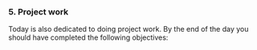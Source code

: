 ### 5. Project work



Today is also dedicated to doing project work. By the end of the day you should have completed the following
objectives:

